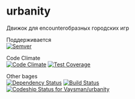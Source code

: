 urbanity
========

Движок для encounterобразных городских игр

Поддерживается  
[![Semver](http://img.shields.io/SemVer/2.0.0.png)](http://semver.org/spec/v2.0.0.html)

Code Climate  
[![Code Climate](https://codeclimate.com/github/Vaysman/urbanity.png)](https://codeclimate.com/github/Vaysman/urbanity)
[![Test Coverage](https://codeclimate.com/github/Vaysman/urbanity/badges/coverage.svg)](https://codeclimate.com/github/Vaysman/urbanity)

Other bages  
[![Dependency Status](https://gemnasium.com/Vaysman/urbanity.png)](https://gemnasium.com/Vaysman/urbanity)
[![Build Status](https://travis-ci.org/Vaysman/urbanity.svg?branch=master)](https://travis-ci.org/Vaysman/urbanity)
[![Codeship Status for Vaysman/urbanity](https://www.codeship.io/projects/503bb000-0b8d-0132-22a0-72230f3fc4ea/status)](https://www.codeship.io/projects/32017)
